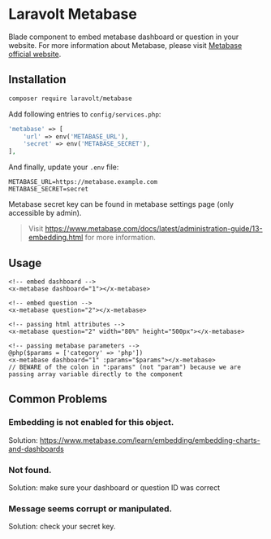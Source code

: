# Laravolt Metabase
Blade component to embed metabase dashboard or question in your website.
For more information about Metabase, please visit [Metabase official website](https://metabase.com/).

## Installation
```bash
composer require laravolt/metabase
```

Add following entries to `config/services.php`:
```php
'metabase' => [
    'url' => env('METABASE_URL'),
    'secret' => env('METABASE_SECRET'),
],
```

And finally, update your `.env` file:
```dotenv
METABASE_URL=https://metabase.example.com
METABASE_SECRET=secret
```
Metabase secret key can be found in metabase settings page (only accessible by admin).
> Visit https://www.metabase.com/docs/latest/administration-guide/13-embedding.html for more information.

## Usage
```blade
<!-- embed dashboard -->
<x-metabase dashboard="1"></x-metabase>

<!-- embed question -->
<x-metabase question="2"></x-metabase>

<!-- passing html attributes -->
<x-metabase question="2" width="80%" height="500px"></x-metabase>

<!-- passing metabase parameters -->
@php($params = ['category' => 'php'])
<x-metabase dashboard="1" :params="$params"></x-metabase> 
// BEWARE of the colon in ":params" (not "param") because we are passing array variable directly to the component
 ```

## Common Problems
### Embedding is not enabled for this object.
Solution: https://www.metabase.com/learn/embedding/embedding-charts-and-dashboards

### Not found.
Solution: make sure your dashboard or question ID was correct

### Message seems corrupt or manipulated.
Solution: check your secret key.

